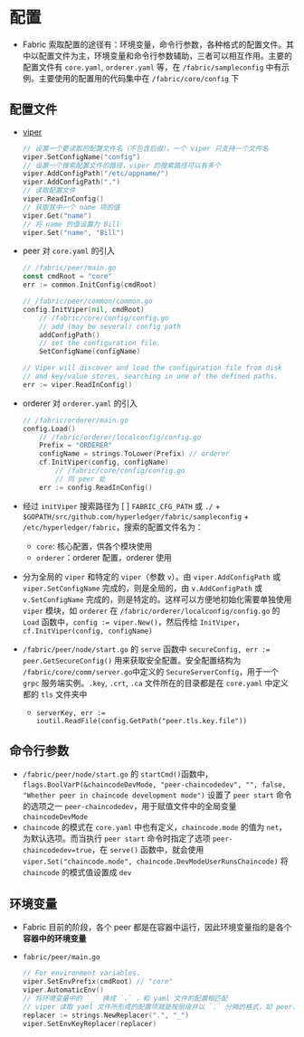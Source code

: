 # 配置
- Fabric 索取配置的途径有：环境变量，命令行参数，各种格式的配置文件。其中以配置文件为主，环境变量和命令行参数辅助，三者可以相互作用。主要的配置文件有 `core.yaml`, `orderer.yaml` 等，在 `/fabric/sampleconfig` 中有示例。主要使用的配置用的代码集中在 `/fabric/core/config` 下
## 配置文件
- [viper](https://github.com/spf13/viper)
	
    ```go
    // 设置一个要读取的配置文件名（不包含后缀），一个 viper 只支持一个文件名
    viper.SetConfigName("config")
    // 设置一个搜索配置文件的路径，viper 的搜索路径可以有多个
    viper.AddConfigPath("/etc/appname/")
    viper.AddConfigPath(".")
    // 读取配置文件
    viper.ReadInConfig()
    // 获取其中一个 name 项的值
    viper.Get("name")
    // 将 name 的值设置为 Bill
    viper.Set("name", "Bill")
    ```

- peer 对 `core.yaml` 的引入
	
    ```go
    // /fabric/peer/main.go
    const cmdRoot = "core"
    err := common.InitConfig(cmdRoot)

    // /fabric/peer/common/common.go
    config.InitViper(nil, cmdRoot)
        // /fabric/core/config/config.go
        // add (may be several) config path
        addConfigPath()
        // set the configuration file.
        SetConfigName(configName)

    // Viper will discover and load the configuration file from disk
    // and key/value stores, searching in one of the defined paths.
	err := viper.ReadInConfig()
    ```

- orderer 对 `orderer.yaml` 的引入
	
    ```go
    // /fabric/orderer/main.go
    config.Load()
        // /fabric/orderer/localconfig/config.go
        Prefix = "ORDERER"
        configName = strings.ToLower(Prefix) // orderer
        cf.InitViper(config, configName)
            // /fabric/core/config/config.go
            // 同 peer 处
        err := config.ReadInConfig()
    ```

- 经过 `initViper` 搜索路径为 [ ] `FABRIC_CFG_PATH` 或 `./` + `$GOPATH/src/github.com/hyperledger/fabric/sampleconfig` + `/etc/hyperledger/fabric`，搜索的配置文件名为：
    - `core`: 核心配置，供各个模块使用
    - `orderer`：orderer 配置，orderer 使用
- 分为全局的 `viper` 和特定的 `viper`（参数 `v`）。由 `viper.AddConfigPath` 或 `viper.SetConfigName` 完成的，则是全局的，由 `v.AddConfigPath` 或 `v.SetConfigName` 完成的，则是特定的。这样可以方便地初始化需要单独使用 `viper` 模块，如 `orderer` 在 `/fabric/orderer/localconfig/config.go` 的 `Load` 函数中，`config := viper.New()`，然后传给 `InitViper`，`cf.InitViper(config, configName)`
- `/fabric/peer/node/start.go` 的 `serve` 函数中 `secureConfig, err := peer.GetSecureConfig()` 用来获取安全配置。安全配置结构为 `/fabric/core/comm/server.go`中定义的 `SecureServerConfig`，用于一个 `grpc` 服务端实例。`.key`, `.crt`, `.ca` 文件所在的目录都是在 `core.yaml` 中定义都的 `tls` 文件夹中
    - `serverKey, err := ioutil.ReadFile(config.GetPath("peer.tls.key.file"))`
## 命令行参数
- `/fabric/peer/node/start.go` 的 `startCmd()`函数中，`flags.BoolVarP(&chaincodeDevMode, "peer-chaincodedev", "", false, "Whether peer in chaincode development mode")` 设置了 `peer start` 命令的选项之一 `peer-chaincodedev`，用于赋值文件中的全局变量 `chaincodeDevMode`
- `chaincode` 的模式在 `core.yaml` 中也有定义，`chaincode.mode` 的值为 `net`，为默认选项。而当执行 `peer start` 命令时指定了选项 `peer-chaincodedev=true`，在 `serve()` 函数中，就会使用 `viper.Set("chaincode.mode", chaincode.DevModeUserRunsChaincode)` 将 `chaincode` 的模式值设置成 `dev`
## 环境变量
- Fabric 目前的阶段，各个 peer 都是在容器中运行，因此环境变量指的是各个**容器中的环境变量**
- `fabric/peer/main.go`
	
    ```go
    // For environment variables.
	viper.SetEnvPrefix(cmdRoot) // "core"
    viper.AutomaticEnv()
    // 将环境变量中的 `_` 换成 `.` ，和 yaml 文件的配置相匹配
    // viper 读取 yaml 文件所形成的配置项就是按层级并以 `.` 分隔的格式，如 peer.address
	replacer := strings.NewReplacer(".", "_")
	viper.SetEnvKeyReplacer(replacer)
    ```
